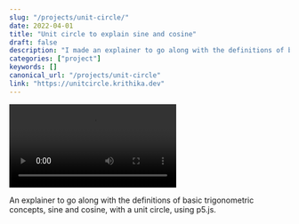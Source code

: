 ```yaml
---
slug: "/projects/unit-circle/"
date: 2022-04-01
title: "Unit circle to explain sine and cosine"
draft: false
description: "I made an explainer to go along with the definitions of basic trigonometric concepts, sine and cosine, with a unit circle. Sketched using p5.js."
categories: ["project"]
keywords: []
canonical_url: "/projects/unit-circle"
link: "https://unitcircle.krithika.dev"
---
```


<video controls autoplay="autoplay" loop="true">
    <source src="images2/unit-circle.mov" type="video/mp4">
</video>

An explainer to go along with the definitions of basic trigonometric concepts, sine and cosine, with a unit circle, using p5.js.

